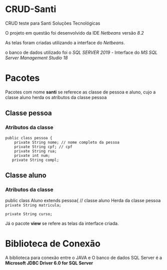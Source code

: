 # CRUD-Santi
 CRUD teste para Santi Soluções Tecnológicas

 O projeto em questão foi desenvolvido da IDE *Netbeans* versão *8.2*

 As telas foram criadas utilizando a interface do *Netbeans*.

 o banco de dados utilizado foi o *SQL SERVER 2019* - Interface do  *MS SQL Server Management Studio 18*


# Pacotes

Pacotes com nome **santi** se referece as classe de pessoa e aluno, cujo a classe aluno herda os atributos da classe pessoa

## Classe pessoa
### Atributos da classe
```
public class pessoa {
    private String nome; // nome completo da pessoa
    private String cpf; // cpf
    private String rua;
    private int num;
   private String compl;
```

## Classe aluno
### Atributos da classe
 public class Aluno extends pessoa{ // classe aluno Herda da classe pessoa`
    private String matricula;`

    private String curso;

Já o pacote **view** se refere as telas da interface criada.

# Biblioteca de Conexão

A biblioteca para conexão entre o JAVA e O banco de dados SQL Server é a **Microsoft JDBC Driver 6.0 for SQL Server**
